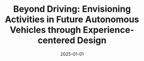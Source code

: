 ---
title: "Beyond Driving: Envisioning Activities in Future Autonomous Vehicles through Experience-centered Design"
collection: publications
permalink: /publication/2025-01-01-autonomous-vehicles
excerpt: 'This paper explores in-car activities in fully autonomous vehicles using an experience-centered design approach (under review).'
date: 2025-01-01
venue: 'International Journal of Human-Computer Studies (IJHCS)'
paperurl: ''
citation: 'Chen, K., Xue, X., Tan, R., & Lyu, C. (2025). Beyond Driving: Envisioning Activities in Future Autonomous Vehicles through Experience-centered Design. Manuscript under revision in <i>IJHCS</i>.'
---